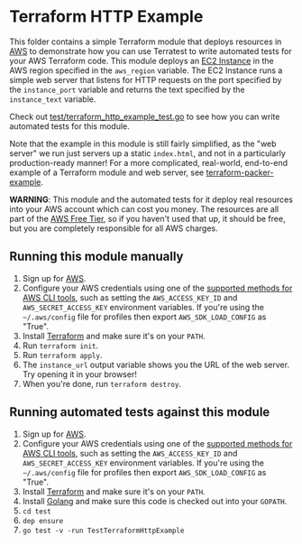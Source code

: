 # Terraform HTTP Example

This folder contains a simple Terraform module that deploys resources in [AWS](https://aws.amazon.com/) to demonstrate
how you can use Terratest to write automated tests for your AWS Terraform code. This module deploys an [EC2
Instance](https://aws.amazon.com/ec2/) in the AWS region specified in the `aws_region` variable. The EC2 Instance runs
a simple web server that listens for HTTP requests on the port specified by the `instance_port` variable and returns
the text specified by the `instance_text` variable.

Check out [test/terraform_http_example_test.go](https://github.com/terraform-modules-krish/terratest/blob/v0.13.27/test/terraform_http_example_test.go) to see how you can write
automated tests for this module.

Note that the example in this module is still fairly simplified, as the "web server" we run just servers up a static
`index.html`, and not in a particularly production-ready manner! For a more complicated, real-world, end-to-end
example of a Terraform module and web server, see [terraform-packer-example](https://github.com/terraform-modules-krish/terratest/blob/v0.13.27/examples/terraform-packer-example).

**WARNING**: This module and the automated tests for it deploy real resources into your AWS account which can cost you
money. The resources are all part of the [AWS Free Tier](https://aws.amazon.com/free/), so if you haven't used that up,
it should be free, but you are completely responsible for all AWS charges.





## Running this module manually

1. Sign up for [AWS](https://aws.amazon.com/).
1. Configure your AWS credentials using one of the [supported methods for AWS CLI
   tools](https://docs.aws.amazon.com/cli/latest/userguide/cli-chap-getting-started.html), such as setting the
   `AWS_ACCESS_KEY_ID` and `AWS_SECRET_ACCESS_KEY` environment variables. If you're using the `~/.aws/config` file for profiles then export `AWS_SDK_LOAD_CONFIG` as "True".
1. Install [Terraform](https://www.terraform.io/) and make sure it's on your `PATH`.
1. Run `terraform init`.
1. Run `terraform apply`.
1. The `instance_url` output variable shows you the URL of the web server. Try opening it in your browser!
1. When you're done, run `terraform destroy`.




## Running automated tests against this module

1. Sign up for [AWS](https://aws.amazon.com/).
1. Configure your AWS credentials using one of the [supported methods for AWS CLI
   tools](https://docs.aws.amazon.com/cli/latest/userguide/cli-chap-getting-started.html), such as setting the
   `AWS_ACCESS_KEY_ID` and `AWS_SECRET_ACCESS_KEY` environment variables. If you're using the `~/.aws/config` file for profiles then export `AWS_SDK_LOAD_CONFIG` as "True".
1. Install [Terraform](https://www.terraform.io/) and make sure it's on your `PATH`.
1. Install [Golang](https://golang.org/) and make sure this code is checked out into your `GOPATH`.
1. `cd test`
1. `dep ensure`
1. `go test -v -run TestTerraformHttpExample`
